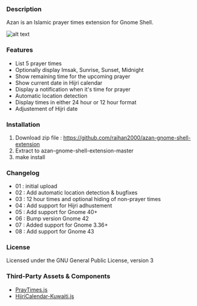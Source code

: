 ### Description

Azan is an Islamic prayer times extension for Gnome Shell.

![alt text](/.img/azan.png) 

### Features

- List 5 prayer times
- Optionally display Imsak, Sunrise, Sunset, Midnight
- Show remaining time for the upcoming prayer
- Show current date in Hijri calendar
- Display a notification when it's time for prayer
- Automatic location detection
- Display times in either 24 hour or 12 hour format
- Adjustement of Hijri date

### Installation

1. Download zip file : https://github.com/raihan2000/azan-gnome-shell-extension
2. Extract to azan-gnome-shell-extension-master
3. make install

### Changelog

- 01 : initial upload
- 02 : Add automatic location detection & bugfixes
- 03 : 12 hour times and optional hiding of non-prayer times
- 04 : Add support for Hijri adhustement
- 05 : Add support for Gnome 40+
- 06 : Bump version Gnome 42
- 07 : Added support for Gnome 3.36+
- 08 : Add support for Gnome 43

### License

Licensed under the GNU General Public License, version 3

### Third-Party Assets & Components

- [PrayTimes.js](http://praytimes.org/manual/)
- [HijriCalendar-Kuwaiti.js](http://www.al-habib.info/islamic-calendar/hijricalendar-kuwaiti.js)
